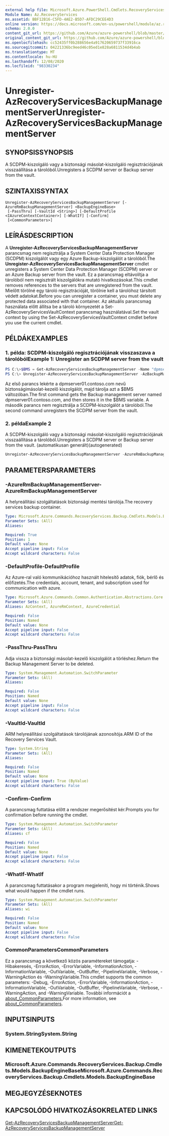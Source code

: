 ```yaml
---
external help file: Microsoft.Azure.PowerShell.Cmdlets.RecoveryServices.Backup.dll-Help.xml
Module Name: Az.RecoveryServices
ms.assetid: BBF12B16-C5FD-4AE2-B5D7-AFDC29CEE4D3
online version: https://docs.microsoft.com/en-us/powershell/module/az.recoveryservices/unregister-azrecoveryservicesbackupmanagementserver
schema: 2.0.0
content_git_url: https://github.com/Azure/azure-powershell/blob/master/src/RecoveryServices/RecoveryServices/help/Unregister-AzRecoveryServicesBackupManagementServer.md
original_content_git_url: https://github.com/Azure/azure-powershell/blob/master/src/RecoveryServices/RecoveryServices/help/Unregister-AzRecoveryServicesBackupManagementServer.md
ms.openlocfilehash: cc52435ff0b288656e4a917620659737f33916ca
ms.sourcegitcommit: 04221336bc9eed46c05ed1e828a6811534d4b4ab
ms.translationtype: MT
ms.contentlocale: hu-HU
ms.lasthandoff: 12/08/2020
ms.locfileid: "98330234"
---
```

# <span data-ttu-id="cdfe7-101">Unregister-AzRecoveryServicesBackupManagementServer</span><span class="sxs-lookup"><span data-stu-id="cdfe7-101">Unregister-AzRecoveryServicesBackupManagementServer</span></span>

## <span data-ttu-id="cdfe7-102">SYNOPSIS</span><span class="sxs-lookup"><span data-stu-id="cdfe7-102">SYNOPSIS</span></span>
<span data-ttu-id="cdfe7-103">A SCDPM-kiszolgáló vagy a biztonsági másolat-kiszolgáló regisztrációjának visszaállítása a tárolóból.</span><span class="sxs-lookup"><span data-stu-id="cdfe7-103">Unregisters a SCDPM server or Backup server from the vault.</span></span>

## <span data-ttu-id="cdfe7-104">SZINTAXIS</span><span class="sxs-lookup"><span data-stu-id="cdfe7-104">SYNTAX</span></span>

```
Unregister-AzRecoveryServicesBackupManagementServer [-AzureRmBackupManagementServer] <BackupEngineBase>
 [-PassThru] [-VaultId <String>] [-DefaultProfile <IAzureContextContainer>] [-WhatIf] [-Confirm]
 [<CommonParameters>]
```

## <span data-ttu-id="cdfe7-105">LEÍRÁS</span><span class="sxs-lookup"><span data-stu-id="cdfe7-105">DESCRIPTION</span></span>
<span data-ttu-id="cdfe7-106">A **Unregister-AzRecoveryServicesBackupManagementServer** parancsmag nem regisztrálja a System Center Data Protection Manager (SCDPM) kiszolgálót vagy egy Azure Backup-kiszolgálót a tárolóból.</span><span class="sxs-lookup"><span data-stu-id="cdfe7-106">The **Unregister-AzRecoveryServicesBackupManagementServer** cmdlet unregisters a System Center Data Protection Manager (SCDPM) server or an Azure Backup server from the vault.</span></span>
<span data-ttu-id="cdfe7-107">Ez a parancsmag eltávolítja a tárolóból nem regisztrált kiszolgálókra mutató hivatkozásokat.</span><span class="sxs-lookup"><span data-stu-id="cdfe7-107">This cmdlet removes references to the servers that are unregistered from the vault.</span></span>
<span data-ttu-id="cdfe7-108">Mielőtt törölné egy tároló regisztrációját, törölnie kell a tárolóhoz társított védett adatokat.</span><span class="sxs-lookup"><span data-stu-id="cdfe7-108">Before you can unregister a container, you must delete any protected data associated with that container.</span></span>
<span data-ttu-id="cdfe7-109">Az aktuális parancsmag használata előtt állítsa be a tároló környezetét a Set-AzRecoveryServicesVaultContext parancsmag használatával.</span><span class="sxs-lookup"><span data-stu-id="cdfe7-109">Set the vault context by using the Set-AzRecoveryServicesVaultContext cmdlet before you use the current cmdlet.</span></span>

## <span data-ttu-id="cdfe7-110">PÉLDÁK</span><span class="sxs-lookup"><span data-stu-id="cdfe7-110">EXAMPLES</span></span>

### <span data-ttu-id="cdfe7-111">1. példa: SCDPM-kiszolgáló regisztrációjának visszaszava a tárolóból</span><span class="sxs-lookup"><span data-stu-id="cdfe7-111">Example 1: Unregister an SCDPM server from the vault</span></span>
```powershell
PS C:\>$BMS = Get-AzRecoveryServicesBackupManagementServer -Name "dpmserver01.contoso.com"
PS C:\> Unregister-AzRecoveryServicesBackupManagementServer -AzBackupManagementServer $BMS
```

<span data-ttu-id="cdfe7-112">Az első parancs lekérte a dpmserver01.contoso.com nevű biztonságimásolat-kezelő kiszolgálót, majd tárolja azt a $BMS változóban.</span><span class="sxs-lookup"><span data-stu-id="cdfe7-112">The first command gets the Backup management server named dpmserver01.contoso.com, and then stores it in the $BMS variable.</span></span>
<span data-ttu-id="cdfe7-113">A második parancs nem regisztrálja a SCDPM-kiszolgálót a tárolóból.</span><span class="sxs-lookup"><span data-stu-id="cdfe7-113">The second command unregisters the SCDPM server from the vault.</span></span>

### <span data-ttu-id="cdfe7-114">2. példa</span><span class="sxs-lookup"><span data-stu-id="cdfe7-114">Example 2</span></span>

<span data-ttu-id="cdfe7-115">A SCDPM-kiszolgáló vagy a biztonsági másolat-kiszolgáló regisztrációjának visszaállítása a tárolóból.</span><span class="sxs-lookup"><span data-stu-id="cdfe7-115">Unregisters a SCDPM server or Backup server from the vault.</span></span> <span data-ttu-id="cdfe7-116">(automatikusan generált)</span><span class="sxs-lookup"><span data-stu-id="cdfe7-116">(autogenerated)</span></span>

```powershell <!-- Aladdin Generated Example --> 
Unregister-AzRecoveryServicesBackupManagementServer -AzureRmBackupManagementServer <BackupEngineBase> -VaultId $vault.ID
```

## <span data-ttu-id="cdfe7-117">PARAMETERS</span><span class="sxs-lookup"><span data-stu-id="cdfe7-117">PARAMETERS</span></span>

### <span data-ttu-id="cdfe7-118">-AzureRmBackupManagementServer</span><span class="sxs-lookup"><span data-stu-id="cdfe7-118">-AzureRmBackupManagementServer</span></span>
<span data-ttu-id="cdfe7-119">A helyreállítási szolgáltatások biztonsági mentési tárolója.</span><span class="sxs-lookup"><span data-stu-id="cdfe7-119">The recovery services backup container.</span></span>

```yaml
Type: Microsoft.Azure.Commands.RecoveryServices.Backup.Cmdlets.Models.BackupEngineBase
Parameter Sets: (All)
Aliases:

Required: True
Position: 1
Default value: None
Accept pipeline input: False
Accept wildcard characters: False
```

### <span data-ttu-id="cdfe7-120">-DefaultProfile</span><span class="sxs-lookup"><span data-stu-id="cdfe7-120">-DefaultProfile</span></span>
<span data-ttu-id="cdfe7-121">Az Azure-ral való kommunikációhoz használt hitelesítő adatok, fiók, bérlő és előfizetés.</span><span class="sxs-lookup"><span data-stu-id="cdfe7-121">The credentials, account, tenant, and subscription used for communication with azure.</span></span>

```yaml
Type: Microsoft.Azure.Commands.Common.Authentication.Abstractions.Core.IAzureContextContainer
Parameter Sets: (All)
Aliases: AzContext, AzureRmContext, AzureCredential

Required: False
Position: Named
Default value: None
Accept pipeline input: False
Accept wildcard characters: False
```

### <span data-ttu-id="cdfe7-122">-PassThru</span><span class="sxs-lookup"><span data-stu-id="cdfe7-122">-PassThru</span></span>
<span data-ttu-id="cdfe7-123">Adja vissza a biztonsági másolat-kezelő kiszolgálót a törléshez.</span><span class="sxs-lookup"><span data-stu-id="cdfe7-123">Return the Backup Management Server to be deleted.</span></span>

```yaml
Type: System.Management.Automation.SwitchParameter
Parameter Sets: (All)
Aliases:

Required: False
Position: Named
Default value: None
Accept pipeline input: False
Accept wildcard characters: False
```

### <span data-ttu-id="cdfe7-124">-VaultId</span><span class="sxs-lookup"><span data-stu-id="cdfe7-124">-VaultId</span></span>
<span data-ttu-id="cdfe7-125">ARM helyreállítási szolgáltatások tárolójának azonosítója.</span><span class="sxs-lookup"><span data-stu-id="cdfe7-125">ARM ID of the Recovery Services Vault.</span></span>

```yaml
Type: System.String
Parameter Sets: (All)
Aliases:

Required: False
Position: Named
Default value: None
Accept pipeline input: True (ByValue)
Accept wildcard characters: False
```

### <span data-ttu-id="cdfe7-126">-Confirm</span><span class="sxs-lookup"><span data-stu-id="cdfe7-126">-Confirm</span></span>
<span data-ttu-id="cdfe7-127">A parancsmag futtatása előtt a rendszer megerősítést kér.</span><span class="sxs-lookup"><span data-stu-id="cdfe7-127">Prompts you for confirmation before running the cmdlet.</span></span>

```yaml
Type: System.Management.Automation.SwitchParameter
Parameter Sets: (All)
Aliases: cf

Required: False
Position: Named
Default value: None
Accept pipeline input: False
Accept wildcard characters: False
```

### <span data-ttu-id="cdfe7-128">-WhatIf</span><span class="sxs-lookup"><span data-stu-id="cdfe7-128">-WhatIf</span></span>
<span data-ttu-id="cdfe7-129">A parancsmag futtatásakor a program megjeleníti, hogy mi történik.</span><span class="sxs-lookup"><span data-stu-id="cdfe7-129">Shows what would happen if the cmdlet runs.</span></span> 

```yaml
Type: System.Management.Automation.SwitchParameter
Parameter Sets: (All)
Aliases: wi

Required: False
Position: Named
Default value: None
Accept pipeline input: False
Accept wildcard characters: False
```

### <span data-ttu-id="cdfe7-130">CommonParameters</span><span class="sxs-lookup"><span data-stu-id="cdfe7-130">CommonParameters</span></span>
<span data-ttu-id="cdfe7-131">Ez a parancsmag a következő közös paramétereket támogatja: -Hibakeresés, -ErrorAction, -ErrorVariable, -InformationAction, -InformationVariable, -OutVariable, -OutBuffer, -PipelineVariable, -Verbose, -WarningAction és -WarningVariable.</span><span class="sxs-lookup"><span data-stu-id="cdfe7-131">This cmdlet supports the common parameters: -Debug, -ErrorAction, -ErrorVariable, -InformationAction, -InformationVariable, -OutVariable, -OutBuffer, -PipelineVariable, -Verbose, -WarningAction, and -WarningVariable.</span></span> <span data-ttu-id="cdfe7-132">További információt a [about_CommonParameters.](http://go.microsoft.com/fwlink/?LinkID=113216)</span><span class="sxs-lookup"><span data-stu-id="cdfe7-132">For more information, see [about_CommonParameters](http://go.microsoft.com/fwlink/?LinkID=113216).</span></span>

## <span data-ttu-id="cdfe7-133">INPUTS</span><span class="sxs-lookup"><span data-stu-id="cdfe7-133">INPUTS</span></span>

### <span data-ttu-id="cdfe7-134">System.String</span><span class="sxs-lookup"><span data-stu-id="cdfe7-134">System.String</span></span>

## <span data-ttu-id="cdfe7-135">KIMENETEK</span><span class="sxs-lookup"><span data-stu-id="cdfe7-135">OUTPUTS</span></span>

### <span data-ttu-id="cdfe7-136">Microsoft.Azure.Commands.RecoveryServices.Backup.Cmdlets.Models.BackupEngineBase</span><span class="sxs-lookup"><span data-stu-id="cdfe7-136">Microsoft.Azure.Commands.RecoveryServices.Backup.Cmdlets.Models.BackupEngineBase</span></span>

## <span data-ttu-id="cdfe7-137">MEGJEGYZÉSEK</span><span class="sxs-lookup"><span data-stu-id="cdfe7-137">NOTES</span></span>

## <span data-ttu-id="cdfe7-138">KAPCSOLÓDÓ HIVATKOZÁSOK</span><span class="sxs-lookup"><span data-stu-id="cdfe7-138">RELATED LINKS</span></span>

[<span data-ttu-id="cdfe7-139">Get-AzRecoveryServicesBackupManagementServer</span><span class="sxs-lookup"><span data-stu-id="cdfe7-139">Get-AzRecoveryServicesBackupManagementServer</span></span>](./Get-AzRecoveryServicesBackupManagementServer.md)


